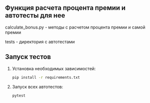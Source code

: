 ## Функция расчета процента премии и автотесты для нее
calculate_bonus.py - методы с расчетом процента премии и самой премии

tests - директория с автотестами

## Запуск тестов
1. Установка необходимых зависимостей:
   ```bash
   pip install -r requirements.txt
2. Запуск всех автотестов:
   ```bash
   pytest
